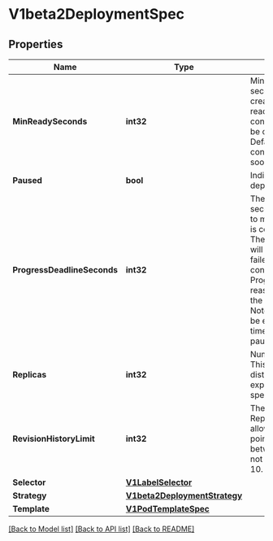 # V1beta2DeploymentSpec

## Properties
Name | Type | Description | Notes
------------ | ------------- | ------------- | -------------
**MinReadySeconds** | **int32** | Minimum number of seconds for which a newly created pod should be ready without any of its container crashing, for it to be considered available. Defaults to 0 (pod will be considered available as soon as it is ready) | [optional] 
**Paused** | **bool** | Indicates that the deployment is paused. | [optional] 
**ProgressDeadlineSeconds** | **int32** | The maximum time in seconds for a deployment to make progress before it is considered to be failed. The deployment controller will continue to process failed deployments and a condition with a ProgressDeadlineExceeded reason will be surfaced in the deployment status. Note that progress will not be estimated during the time a deployment is paused. Defaults to 600s. | [optional] 
**Replicas** | **int32** | Number of desired pods. This is a pointer to distinguish between explicit zero and not specified. Defaults to 1. | [optional] 
**RevisionHistoryLimit** | **int32** | The number of old ReplicaSets to retain to allow rollback. This is a pointer to distinguish between explicit zero and not specified. Defaults to 10. | [optional] 
**Selector** | [**V1LabelSelector**](v1.LabelSelector.md) |  | 
**Strategy** | [**V1beta2DeploymentStrategy**](v1beta2.DeploymentStrategy.md) |  | [optional] 
**Template** | [**V1PodTemplateSpec**](v1.PodTemplateSpec.md) |  | 

[[Back to Model list]](../README.md#documentation-for-models) [[Back to API list]](../README.md#documentation-for-api-endpoints) [[Back to README]](../README.md)


